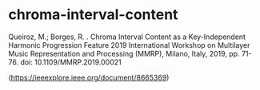 # chroma-interval-content

Queiroz, M.; Borges, R. . Chroma Interval Content as a Key-Independent Harmonic Progression Feature 2019 International Workshop on Multilayer Music Representation and Processing (MMRP), Milano, Italy, 2019, pp. 71-76. doi: 10.1109/MMRP.2019.00021

(https://ieeexplore.ieee.org/document/8665369)
